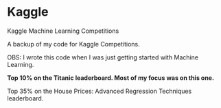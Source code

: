 # Kaggle
Kaggle Machine Learning Competitions

A backup of my code for Kaggle Competitions.

OBS: I wrote this code when I was just getting started with Machine Learning.

**Top 10% on the Titanic leaderboard. Most of my focus was on this one.**

Top 35% on the House Prices: Advanced Regression Techniques leaderboard.
